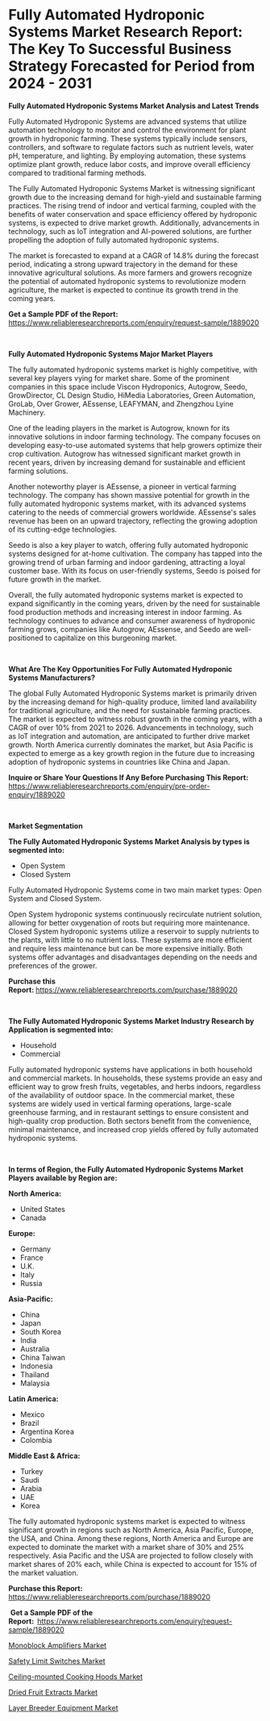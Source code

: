 <p><h1>Fully Automated Hydroponic Systems Market Research Report: The Key To Successful Business Strategy Forecasted for Period from 2024 - 2031</h1></p><p><strong>Fully Automated Hydroponic Systems Market Analysis and Latest Trends</strong></p>
<p><p>Fully Automated Hydroponic Systems are advanced systems that utilize automation technology to monitor and control the environment for plant growth in hydroponic farming. These systems typically include sensors, controllers, and software to regulate factors such as nutrient levels, water pH, temperature, and lighting. By employing automation, these systems optimize plant growth, reduce labor costs, and improve overall efficiency compared to traditional farming methods.</p><p>The Fully Automated Hydroponic Systems Market is witnessing significant growth due to the increasing demand for high-yield and sustainable farming practices. The rising trend of indoor and vertical farming, coupled with the benefits of water conservation and space efficiency offered by hydroponic systems, is expected to drive market growth. Additionally, advancements in technology, such as IoT integration and AI-powered solutions, are further propelling the adoption of fully automated hydroponic systems.</p><p>The market is forecasted to expand at a CAGR of 14.8% during the forecast period, indicating a strong upward trajectory in the demand for these innovative agricultural solutions. As more farmers and growers recognize the potential of automated hydroponic systems to revolutionize modern agriculture, the market is expected to continue its growth trend in the coming years.</p></p>
<p><strong>Get a Sample PDF of the Report:&nbsp;</strong> <a href="https://www.reliableresearchreports.com/enquiry/request-sample/1889020">https://www.reliableresearchreports.com/enquiry/request-sample/1889020</a></p>
<p>&nbsp;</p>
<p><strong>Fully Automated Hydroponic Systems Major Market Players</strong></p>
<p><p>The fully automated hydroponic systems market is highly competitive, with several key players vying for market share. Some of the prominent companies in this space include Viscon Hydroponics, Autogrow, Seedo, GrowDirector, CL Design Studio, HiMedia Laboratories, Green Automation, GroLab, Over Grower, AEssense, LEAFYMAN, and Zhengzhou Lyine Machinery.</p><p>One of the leading players in the market is Autogrow, known for its innovative solutions in indoor farming technology. The company focuses on developing easy-to-use automated systems that help growers optimize their crop cultivation. Autogrow has witnessed significant market growth in recent years, driven by increasing demand for sustainable and efficient farming solutions.</p><p>Another noteworthy player is AEssense, a pioneer in vertical farming technology. The company has shown massive potential for growth in the fully automated hydroponic systems market, with its advanced systems catering to the needs of commercial growers worldwide. AEssense's sales revenue has been on an upward trajectory, reflecting the growing adoption of its cutting-edge technologies.</p><p>Seedo is also a key player to watch, offering fully automated hydroponic systems designed for at-home cultivation. The company has tapped into the growing trend of urban farming and indoor gardening, attracting a loyal customer base. With its focus on user-friendly systems, Seedo is poised for future growth in the market.</p><p>Overall, the fully automated hydroponic systems market is expected to expand significantly in the coming years, driven by the need for sustainable food production methods and increasing interest in indoor farming. As technology continues to advance and consumer awareness of hydroponic farming grows, companies like Autogrow, AEssense, and Seedo are well-positioned to capitalize on this burgeoning market.</p></p>
<p>&nbsp;</p>
<p><strong>What Are The Key Opportunities For Fully Automated Hydroponic Systems Manufacturers?</strong></p>
<p><p>The global Fully Automated Hydroponic Systems market is primarily driven by the increasing demand for high-quality produce, limited land availability for traditional agriculture, and the need for sustainable farming practices. The market is expected to witness robust growth in the coming years, with a CAGR of over 10% from 2021 to 2026. Advancements in technology, such as IoT integration and automation, are anticipated to further drive market growth. North America currently dominates the market, but Asia Pacific is expected to emerge as a key growth region in the future due to increasing adoption of hydroponic systems in countries like China and Japan.</p></p>
<p><strong>Inquire or Share Your Questions If Any Before Purchasing This Report:</strong> <a href="https://www.reliableresearchreports.com/enquiry/pre-order-enquiry/1889020">https://www.reliableresearchreports.com/enquiry/pre-order-enquiry/1889020</a></p>
<p>&nbsp;</p>
<p><strong>Market Segmentation</strong></p>
<p><strong>The Fully Automated Hydroponic Systems Market Analysis by types is segmented into:</strong></p>
<p><ul><li>Open System</li><li>Closed System</li></ul></p>
<p><p>Fully Automated Hydroponic Systems come in two main market types: Open System and Closed System. </p><p>Open System hydroponic systems continuously recirculate nutrient solution, allowing for better oxygenation of roots but requiring more maintenance. Closed System hydroponic systems utilize a reservoir to supply nutrients to the plants, with little to no nutrient loss. These systems are more efficient and require less maintenance but can be more expensive initially. Both systems offer advantages and disadvantages depending on the needs and preferences of the grower.</p></p>
<p><strong>Purchase this Report:&nbsp;</strong><a href="https://www.reliableresearchreports.com/purchase/1889020">https://www.reliableresearchreports.com/purchase/1889020</a></p>
<p>&nbsp;</p>
<p><strong>The Fully Automated Hydroponic Systems Market Industry Research by Application is segmented into:</strong></p>
<p><ul><li>Household</li><li>Commercial</li></ul></p>
<p><p>Fully automated hydroponic systems have applications in both household and commercial markets. In households, these systems provide an easy and efficient way to grow fresh fruits, vegetables, and herbs indoors, regardless of the availability of outdoor space. In the commercial market, these systems are widely used in vertical farming operations, large-scale greenhouse farming, and in restaurant settings to ensure consistent and high-quality crop production. Both sectors benefit from the convenience, minimal maintenance, and increased crop yields offered by fully automated hydroponic systems.</p></p>
<p>&nbsp;</p>
<p><strong>In terms of Region, the Fully Automated Hydroponic Systems Market Players available by Region are:</strong></p>
<p>
    <p> <strong> North America: </strong>
        <ul>
            <li>United States</li>
            <li>Canada</li>
        </ul>
        </p> 
    <p> <strong> Europe: </strong>
        <ul>
            <li>Germany</li>
            <li>France</li>
            <li>U.K.</li>
            <li>Italy</li>
            <li>Russia</li>
        </ul>
        </p> 
    <p> <strong> Asia-Pacific: </strong>
        <ul>
            <li>China</li>
            <li>Japan</li>
            <li>South Korea</li>
            <li>India</li>
            <li>Australia</li>
            <li>China Taiwan</li>
            <li>Indonesia</li>
            <li>Thailand</li>
            <li>Malaysia</li>
        </ul>
        </p> 
    <p> <strong> Latin America: </strong>
        <ul>
            <li>Mexico</li>
            <li>Brazil</li>
            <li>Argentina Korea</li>
            <li>Colombia</li>
        </ul>
        </p> 
    <p> <strong> Middle East & Africa: </strong>
        <ul>
            <li>Turkey</li>
            <li>Saudi</li>
            <li>Arabia</li>
            <li>UAE</li>
            <li>Korea</li>
        </ul>
    </p>
    </p>
<p><p>The fully automated hydroponic systems market is expected to witness significant growth in regions such as North America, Asia Pacific, Europe, the USA, and China. Among these regions, North America and Europe are expected to dominate the market with a market share of 30% and 25% respectively. Asia Pacific and the USA are projected to follow closely with market shares of 20% each, while China is expected to account for 15% of the market valuation.</p></p>
<p><strong>Purchase this Report: </strong><a href="https://www.reliableresearchreports.com/purchase/1889020">https://www.reliableresearchreports.com/purchase/1889020</a></p>
<p>&nbsp;<strong>Get a Sample PDF of the Report:&nbsp;&nbsp;</strong><a href="https://www.reliableresearchreports.com/enquiry/request-sample/1889020">https://www.reliableresearchreports.com/enquiry/request-sample/1889020</a></p>
<p><strong></strong></p>
<p><p><a href="https://view.publitas.com/reportprime-1/monoblock-amplifiers-market-a-comprehensive-report-of-its-market-share-growth-trends-2024-2031/">Monoblock Amplifiers Market</a></p><p><a href="https://view.publitas.com/reportprime-1/safety-limit-switches-market-research-report-reveals-the-latest-trends-and-opportunities-of-this-market-for-period-from-2024-2031/">Safety Limit Switches Market</a></p><p><a href="https://angry-finch-aaf.notion.site/Ceiling-mounted-Cooking-Hoods-Market-Size-Growth-and-Forecast-from-2024-2031-b381af620e77426893e8bae34baaf4a5">Ceiling-mounted Cooking Hoods Market</a></p><p><a href="https://pretty-mail-caf.notion.site/Dried-Fruit-Extracts-Market-Size-and-Growth-Market-Segmentation-Regional-and-Country-Breakdowns-a-d6437d37be984a2e8c8ba60a9fb4cdf5">Dried Fruit Extracts Market</a></p><p><a href="https://circular-yam-9b9.notion.site/Insights-into-Layer-Breeder-Equipment-Market-Size-Analysing-Market-Share-Trends-and-Growth-from-2-ed484287c8cb4581b9d372bf7afe77c0">Layer Breeder Equipment Market</a></p></p>